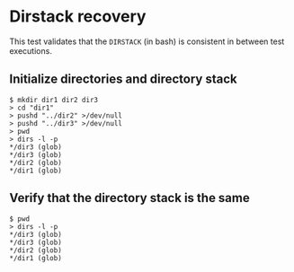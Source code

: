 # Dirstack recovery

This test validates that the `DIRSTACK` (in bash) is consistent in between
test executions.

## Initialize directories and directory stack

```scrut
$ mkdir dir1 dir2 dir3
> cd "dir1"
> pushd "../dir2" >/dev/null
> pushd "../dir3" >/dev/null
> pwd
> dirs -l -p
*/dir3 (glob)
*/dir3 (glob)
*/dir2 (glob)
*/dir1 (glob)
```

## Verify that the directory stack is the same

```scrut
$ pwd
> dirs -l -p
*/dir3 (glob)
*/dir3 (glob)
*/dir2 (glob)
*/dir1 (glob)
```
